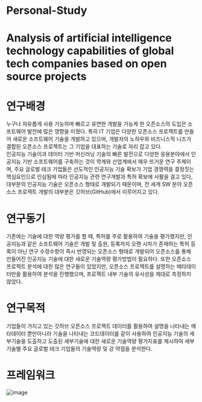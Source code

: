 # Personal-Study
# Analysis of artificial intelligence technology capabilities of global tech companies based on open source projects

# 연구배경
누구나 자유롭게 사용 가능하며 빠르고 유연한 개발을 가능케 한 오픈소스의 
도입은 소프트웨어 발전에 많은 영향을 미쳤다. 특히 IT 기업은 다양한 오픈소스
프로젝트를 만들어 새로운 소프트웨어 기술을 개발하고 있으며, 개발자의 노하우와 비즈니스적 니즈가 결합된 오픈소스 프로젝트는 그 기업을 대표하는 기술로 자리 잡고 있다.  
인공지능 기술이과 데이터 기반 머신러닝 기술의 빠른 발전으로 다양한 응용분야에서 인공지능 기반 소프트웨어를 구축하는 것이 학계와 산업계에서 매우 뜨거운 연구 주제이며, 주요 글로벌 테크 기업들은 선도적인 인공지능 기술 확보가 기업 경쟁력을 결정짓는 핵심요인으로 인심됨에 따라 인공지능 관련 연구개발과 특허 확보에 사활을 걸고 있다,
대부분의 인공지능 기술은 오픈소스 형태로 개발되기 때문이며, 전 세계 SW 분야 오픈소스 프로젝트 개발의 대부분은 깃허브(GitHub)에서 이루어지고 있다.

# 연구동기
기존에는 기술에 대한 역량 평가를 할 때, 특허를 주로 활용하여 기술을 평가했지만, 인공지능과 같은 소프트웨어 기술은 개발 및 출원, 등록까지 오랜 시차가 존재하는 특허 등록이 아닌 연구 수정수항이 즉시 반영되는 오픈소스 형태로 개발되어 오픈소스를 통해 만들어진 인공지능 기술에 대한 새로운 기술역량 평가방법이 필요하다. 또한 오픈소스 프로젝트 분석에 대한 많은 연구들이 있었지만, 오픈소스 프로젝트를 설명하는 메타데이터만을 활용하여 분석을 진행했으며, 프로젝트 내부 기술의 유사성을 제대로 측정하지 않았다.

# 연구목적
기업들이 가지고 있는 깃허브 오픈소스 프로젝트 데이터를 활용하여 설명을 나타내는 메타데이터 뿐만아니라 기술을 나타내는 코드데이터를 같이 사용하여 인공지능 기술의 세부기술을 도출하고 도출된 세부기술에 대한 새로운 기술역량 평가지표를 제시하여 세부 기술별 주요 글로벌 테크 기업들의 기술역량 및 강 약점을 분석한다.

# 프레임워크
![image](https://user-images.githubusercontent.com/35715977/173728339-7b9e74ac-0541-4f52-a6e6-95e775e3b44c.png)
